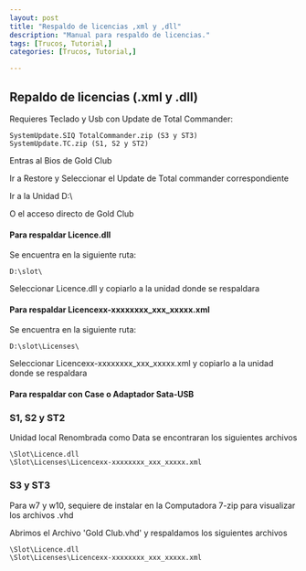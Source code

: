 ```yaml
---
layout: post
title: "Respaldo de licencias ,xml y ,dll"
description: "Manual para respaldo de licencias."
tags: [Trucos, Tutorial,]
categories: [Trucos, Tutorial,]

---
```


## Repaldo de licencias (.xml y .dll)

Requieres Teclado y Usb con Update de Total Commander:

```
SystemUpdate.SIQ TotalCommander.zip (S3 y ST3)
SystemUpdate.TC.zip (S1, S2 y ST2)
```

Entras al Bios de Gold Club

Ir a Restore y Seleccionar el Update de Total commander correspondiente

Ir a la Unidad D:\

O el acceso directo de Gold Club

#### Para respaldar Licence.dll
Se encuentra en la siguiente ruta:

```
D:\slot\
```

Seleccionar Licence.dll y copiarlo a la unidad donde se respaldara

#### Para respaldar Licencexx-xxxxxxxx_xxx_xxxxx.xml
Se encuentra en la siguiente ruta:

```
D:\slot\Licenses\
```

Seleccionar Licencexx-xxxxxxxx_xxx_xxxxx.xml y copiarlo a la unidad donde se respaldara

#### Para respaldar con Case o Adaptador Sata-USB

### S1, S2 y ST2
Unidad local Renombrada como Data se encontraran los siguientes archivos
```
\Slot\Licence.dll
\Slot\Licenses\Licencexx-xxxxxxxx_xxx_xxxxx.xml
```

### S3 y ST3
Para w7 y w10, sequiere de instalar en la Computadora 7-zip para visualizar los archivos .vhd

Abrimos el Archivo 'Gold Club.vhd' y respaldamos los siguientes archivos

```
\Slot\Licence.dll
\Slot\Licenses\Licencexx-xxxxxxxx_xxx_xxxxx.xml
```